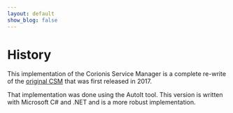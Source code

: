 ```yaml
---
layout: default
show_blog: false
---
```

# History

This implementation of the Corionis Service Manager is a complete re-write of
the [original CSM](https://corionis.github.io/CorionisServiceManager/) that 
was first released in 2017.

That implementation was done using the AutoIt tool. This version is written 
with Microsoft C# and .NET and is a more robust implementation.
